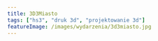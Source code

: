 ```yaml
---
title: 3D3Miasto
tags: ["hs3", "druk 3d", "projektowanie 3d"]
featureImage: /images/wydarzenia/3d3miasto.jpg
---
```

